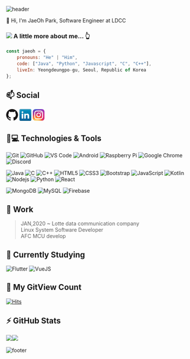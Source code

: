 ![header](https://capsule-render.vercel.app/api?color=gradient&customColorList=0,2,2,5,30&text=Hello%World!&animation=scaleIn)

👋 Hi, I'm JaeOh Park, Software Engineer at LDCC

### <img src="https://media.giphy.com/media/VgCDAzcKvsR6OM0uWg/giphy.gif" width="50"> A little more about me...  👆 

```javascript
const jaeoh = {
    pronouns: "He" | "Him",
    code: ["Java", "Python", "Javascript", "C", "C++"],
    liveIn: Yeongdeungpo-gu, Seoul, Republic of Korea
};
```

## 📫 Social
[![GitHub](icons/github.png)](https://github.com/gahusb)
[![LinkedIn](icons/linkedin.png)](https://www.linkedin.com/in/jaeoh-park-gahusb/)
[![Instagram](icons/instagram.png)](https://www.instagram.com/gahusb/)

## 🚀💻 Technologies & Tools
  ![Git](https://img.shields.io/badge/-Git-black?style=flat-square&logo=git)
  ![GitHub](https://img.shields.io/badge/-GitHub-181717?style=flat-square&logo=github)
  ![VS Code](https://img.shields.io/badge/-VS%20Code-007ACC?style=flat-square&logo=visual-studio-code)
  ![Android](https://img.shields.io/badge/Android-05150C?style=flat-square&logo=android)
  ![Raspberry Pi](https://img.shields.io/badge/-Raspberry%20Pi-C51A4A?style=flat-square&logo=Raspberry-Pi)
  ![Google Chrome](https://img.shields.io/badge/Chrome-black?style=flat-square&logo=google-chrome)
  ![Discord](https://img.shields.io/badge/Discord-black?style=flat-square&logo=discord)

  ![Java](https://img.shields.io/badge/Java-orange?style=flat-square&logo=java)
  ![C](https://img.shields.io/badge/-C-00599C?style=flat-square&logo=c)
  ![C++](https://img.shields.io/badge/-C++-00599C?style=flat-square&logo=c)
  ![HTML5](https://img.shields.io/badge/-HTML5-E34F26?style=flat-square&logo=html5&logoColor=white)
  ![CSS3](https://img.shields.io/badge/-CSS3-1572B6?style=flat-square&logo=css3)
  ![Bootstrap](https://img.shields.io/badge/-Bootstrap-563D7C?style=flat-square&logo=bootstrap)
  ![JavaScript](https://img.shields.io/badge/-JavaScript-black?style=flat-square&logo=javascript)
  ![Kotlin]( https://img.shields.io/badge/Kotlin-black?style=flat-square&logo=kotlin)
  ![Nodejs](https://img.shields.io/badge/-Nodejs-black?style=flat-square&logo=Node.js)
  ![Python](https://img.shields.io/badge/-Python-black?style=flat-square&logo=Python)
  ![React](https://img.shields.io/badge/-React-black?style=flat-square&logo=react)
  
  ![MongoDB](https://img.shields.io/badge/-MongoDB-black?style=flat-square&logo=mongodb)
  ![MySQL](https://img.shields.io/badge/-MySQL-black?style=flat-square&logo=mysql)
  ![Firebase](https://img.shields.io/badge/Firebase-black?style=flat-square&logo=firebase)

## 🏢 Work
> JAN,2020 ~ Lotte data communication company </br>
> Linux System Software Developer </br>
> AFC MCU develop </br>

## 🌱 Currently Studying
 ![Flutter](https://img.shields.io/badge/flutter-02569B?style=for-the-badge&logo=flutter&logoColor=white)
 ![VueJS](https://img.shields.io/badge/Vue.js-4FC08D?style=for-the-badge&logo=Vue.js&logoColor=white)


## 🎐 My GitView Count
[![Hits](https://hits.seeyoufarm.com/api/count/incr/badge.svg?url=https%3A%2F%2Fgithub.com%2Fgahusb%2Fgahusb&count_bg=%239D9E9A&title_bg=%23555555&icon=&icon_color=%23E7E7E7&title=hits&edge_flat=false)](https://hits.seeyoufarm.com)


## ⚡ GitHub Stats
<img align="left" src="https://github-readme-stats.vercel.app/api?username=gahusb&show_icons=true&count_private=true&theme=gruvbox" />
<img src="https://github-readme-stats.vercel.app/api/top-langs/?username=gahusb&layout=compact&count_private=true&theme=gruvbox" />

![footer](https://capsule-render.vercel.app/api?section=footer)

